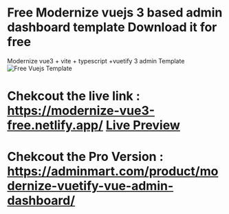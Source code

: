 # Free Modernize vuejs 3 based admin dashboard template Download it for free
Modernize vue3 + vite + typescript +vuetify 3 admin Template
<img src="https://adminmart.com/wp-content/uploads/2025/02/modernize-free-vuetify-admin-dashboard-am.png" alt="Free Vuejs Template"/>

# Chekcout the live link : https://modernize-vue3-free.netlify.app/ <a href="https://modernize-vue3-free.netlify.app/">Live Preview </a>
# Chekcout the Pro Version : https://adminmart.com/product/modernize-vuetify-vue-admin-dashboard/
